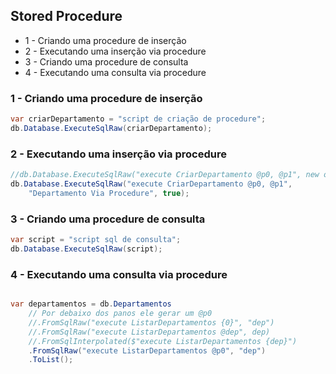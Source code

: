 ## Stored Procedure

* 1 - Criando uma procedure de inserção
* 2 - Executando uma inserção via procedure
* 3 - Criando uma procedure de consulta
* 4 - Executando uma consulta via procedure



### 1 - Criando uma procedure de inserção
```c#
var criarDepartamento = "script de criação de procedure";
db.Database.ExecuteSqlRaw(criarDepartamento);
```


### 2 - Executando uma inserção via procedure
```c#
//db.Database.ExecuteSqlRaw("execute CriarDepartamento @p0, @p1", new object[] {"", ""});
db.Database.ExecuteSqlRaw("execute CriarDepartamento @p0, @p1", 
    "Departamento Via Procedure", true);
```


### 3 - Criando uma procedure de consulta
```c#
var script = "script sql de consulta";
db.Database.ExecuteSqlRaw(script);
```

### 4 - Executando uma consulta via procedure
```c#

var departamentos = db.Departamentos
    // Por debaixo dos panos ele gerar um @p0
    //.FromSqlRaw("execute ListarDepartamentos {0}", "dep")
    //.FromSqlRaw("execute ListarDepartamentos @dep", dep)
    //.FromSqlInterpolated($"execute ListarDepartamentos {dep}")
    .FromSqlRaw("execute ListarDepartamentos @p0", "dep")
    .ToList();
```
